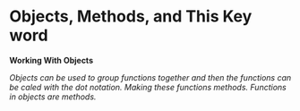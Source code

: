 # Objects, Methods, and This Key word

**Working With Objects**

*Objects can be used to group functions together and then the functions can be caled with the dot notation. Making these functions methods.*
*Functions in objects are methods.*